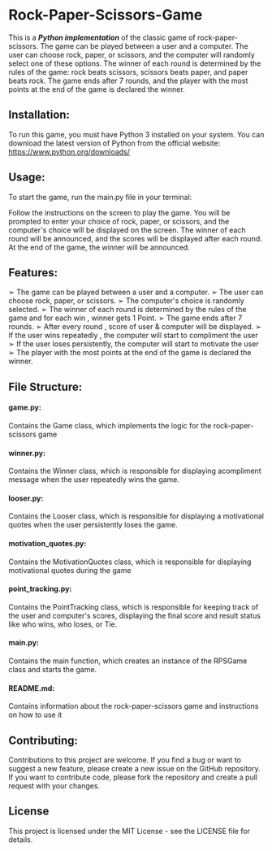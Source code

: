 # Rock-Paper-Scissors-Game
This is a ***Python implementation*** of the classic game of rock-paper-scissors. The game can be played between a user and a computer. The user can choose rock, paper, or scissors, and the computer will randomly select one of these options. The winner of each round is determined by the rules of the game: rock beats scissors, scissors beats paper, and paper beats rock. The game ends after 7 rounds, and the player with the most points at the end of the game is declared the winner.

## Installation:

To run this game, you must have Python 3 installed on your system. You can download the latest version of Python from the official website: https://www.python.org/downloads/

## Usage:

To start the game, run the main.py file in your terminal:

Follow the instructions on the screen to play the game. You will be prompted to enter your choice of rock, paper, or scissors, and the computer's choice will be displayed on the screen. The winner of each round will be announced, and the scores will be displayed after each round. At the end of the game, the winner will be announced.

## Features:
➢ The game can be played between a user and a computer.
➢ The user can choose rock, paper, or scissors.
➢ The computer's choice is randomly selected.
➢ The winner of each round is determined by the rules of the game and for each win ,
winner gets 1 Point.
➢ The game ends after 7 rounds.
➢ After every round , score of user & computer will be displayed.
➢ If the user wins repeatedly , the computer will start to compliment the user
➢ If the user loses persistently, the computer will start to motivate the user
➢ The player with the most points at the end of the game is declared the winner.

## File Structure:

#### game.py: 
Contains the Game class, which implements the logic for the rock-paper-scissors game
#### winner.py: 
Contains the Winner class, which is responsible for displaying acompliment message when the user repeatedly wins the game.
#### looser.py: 
Contains the Looser class, which is responsible for displaying a motivational quotes when the user persistently loses the game.
#### motivation_quotes.py: 
Contains the MotivationQuotes class, which is responsible for displaying motivational quotes during the game
#### point_tracking.py: 
Contains the PointTracking class, which is responsible for keeping track of the user and computer's scores, displaying the final score and result status like who wins, who loses, or Tie.
#### main.py: 
Contains the main function, which creates an instance of the RPSGame class and starts the game.
#### README.md: 
Contains information about the rock-paper-scissors game and instructions on how to use it



## Contributing:
Contributions to this project are welcome. If you find a bug or want to suggest a new feature, please create a new issue on the GitHub repository. If you want to contribute code, please fork the repository and create a pull request with your changes.

## License
This project is licensed under the MIT License - see the LICENSE file for details.

